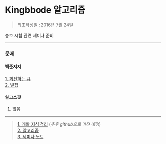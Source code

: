 # **Kingbbode 알고리즘**
> 최초작성일 : 2016년 7월 24일

승호 시험 관련 세미나 준비

***

### 문제

#### 백준저지
[1. 회전하는 큐](https://github.com/kingbbode/algorithm/tree/master/src/problem1021)  
[2. 벌집](https://github.com/kingbbode/algorithm/tree/master/src/problem2292)

#### 알고스팟
1. 없음

***

> [1. 개발 지식 정리](http://kingbbode.tistory.com) (*추후 github으로 이전 예정*)  
> [2. 알고리즘](http://kingbbode.github.io/algorithm/)    
> [3. 세미나 노트](https://kingbbode.github.io/seminar/)  